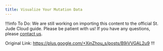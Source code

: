 ```yaml
---
title: Visualize Your Mutation Data
---
```



!!!info To Do:
We are still working on importing this content to the official St. Jude Cloud guide. Please be patient with us! If you have any questions, please [contact us](mailto:support@stjude.cloud). 

Original Link: https://plus.google.com/+XinZhou_s/posts/B9iVVGAL2u9
!!!